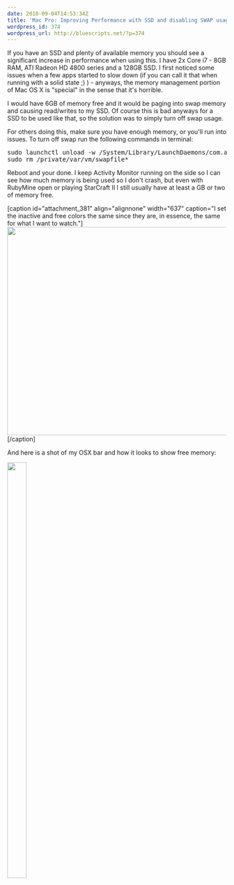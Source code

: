 ```yaml
---
date: 2010-09-04T14:53:34Z
title: 'Mac Pro: Improving Performance with SSD and disabling SWAP usage'
wordpress_id: 374
wordpress_url: http://bluescripts.net/?p=374
---
```


If you have an SSD and plenty of available memory you should see a significant increase in performance when using this. I have 2x Core i7 - 8GB RAM, ATI Radeon HD 4800 series and a 128GB SSD. I first noticed some issues when a few apps started to slow down (if you can call it that when running with a solid state ;) ) - anyways, the memory management portion of Mac OS X is "special" in the sense that it's horrible.

I would have 6GB of memory free and it would be paging into swap memory and causing read/writes to my SSD. Of course this is bad anyways for a SSD to be used like that, so the solution was to simply turn off swap usage.

For others doing this, make sure you have enough memory, or you'll run into issues. To turn off swap run the following commands in terminal:
<pre>sudo launchctl unload -w /System/Library/LaunchDaemons/com.apple.dynamic_pager.plist
sudo rm /private/var/vm/swapfile*</pre>
Reboot and your done. I keep Activity Monitor running on the side so I can see how much memory is being used so I don't crash, but even with RubyMine open or playing StarCraft II I still usually have at least a GB or two of memory free.

[caption id="attachment_381" align="alignnone" width="637" caption="I set the inactive and free colors the same since they are, in essence, the same for what I want to watch."]<img class="size-full wp-image-381 " title="Activity Monitor" src="http://bluescripts.net/wp-content/uploads/2010/09/Activity-Monitor.jpg" alt="" width="637" height="478" />[/caption]

And here is a shot of my OSX bar and how it looks to show free memory:

<img class="alignnone size-full wp-image-382" title="Dock" src="http://bluescripts.net/wp-content/uploads/2010/09/Dock.jpg" alt="" width="44" height="954" />
